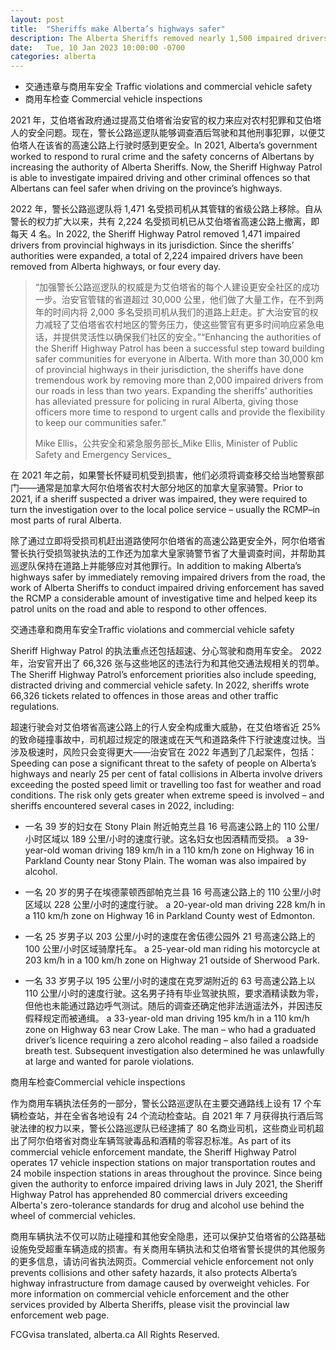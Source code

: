 ```yaml
---
layout: post
title:  "Sheriffs make Alberta’s highways safer"
description: The Alberta Sheriffs removed nearly 1,500 impaired drivers from Alberta’s highways in 2022, the first full year since being given expanded authorities.
date:   Tue, 10 Jan 2023 10:00:00 -0700
categories: alberta
---
```


* 交通违章与商用车安全  Traffic violations and commercial vehicle safety
* 商用车检查  Commercial vehicle inspections

2021 年，艾伯塔省政府通过提高艾伯塔省治安官的权力来应对农村犯罪和艾伯塔人的安全问题。现在，警长公路巡逻队能够调查酒后驾驶和其他刑事犯罪，以便艾伯塔人在该省的高速公路上行驶时感到更安全。In 2021, Alberta’s government worked to respond to rural crime and the safety concerns of Albertans by increasing the authority of Alberta Sheriffs. Now, the Sheriff Highway Patrol is able to investigate impaired driving and other criminal offences so that Albertans can feel safer when driving on the province’s highways.

2022 年，警长公路巡逻队将 1,471 名受损司机从其管辖的省级公路上移除。自从警长的权力扩大以来，共有 2,224 名受损司机已从艾伯塔省高速公路上撤离，即每天 4 名。In 2022, the Sheriff Highway Patrol removed 1,471 impaired drivers from provincial highways in its jurisdiction. Since the sheriffs’ authorities were expanded, a total of 2,224 impaired drivers have been removed from Alberta highways, or four every day.

> “加强警长公路巡逻队的权威是为艾伯塔省的每个人建设更安全社区的成功一步。治安官管辖的省道超过 30,000 公里，他们做了大量工作，在不到两年的时间内将 2,000 多名受损司机从我们的道路上赶走。扩大治安官的权力减轻了艾伯塔省农村地区的警务压力，使这些警官有更多时间响应紧急电话，并提供灵活性以确保我们社区的安全。”“Enhancing the authorities of the Sheriff Highway Patrol has been a successful step toward building safer communities for everyone in Alberta. With more than 30,000 km of provincial highways in their jurisdiction, the sheriffs have done tremendous work by removing more than 2,000 impaired drivers from our roads in less than two years. Expanding the sheriffs’ authorities has alleviated pressure for policing in rural Alberta, giving those officers more time to respond to urgent calls and provide the flexibility to keep our communities safer.”
>
> Mike Ellis，公共安全和紧急服务部长_Mike Ellis, Minister of Public Safety and Emergency Services_

在 2021 年之前，如果警长怀疑司机受到损害，他们必须将调查移交给当地警察部门——通常是加拿大阿尔伯塔省农村大部分地区的加拿大皇家骑警。Prior to 2021, if a sheriff suspected a driver was impaired, they were required to turn the investigation over to the local police service – usually the RCMP–in most parts of rural Alberta.

除了通过立即将受损司机赶出道路使阿尔伯塔省的高速公路更安全外，阿尔伯塔省警长执行受损驾驶执法的工作还为加拿大皇家骑警节省了大量调查时间，并帮助其巡逻队保持在道路上并能够应对其他罪行。In addition to making Alberta’s highways safer by immediately removing impaired drivers from the road, the work of Alberta Sheriffs to conduct impaired driving enforcement has saved the RCMP a considerable amount of investigative time and helped keep its patrol units on the road and able to respond to other offences.

交通违章和商用车安全Traffic violations and commercial vehicle safety

Sheriff Highway Patrol 的执法重点还包括超速、分心驾驶和商用车安全。 2022 年，治安官开出了 66,326 张与这些地区的违法行为和其他交通法规相关的罚单。The Sheriff Highway Patrol’s enforcement priorities also include speeding, distracted driving and commercial vehicle safety. In 2022, sheriffs wrote 66,326 tickets related to offences in those areas and other traffic regulations.

超速行驶会对艾伯塔省高速公路上的行人安全构成重大威胁，在艾伯塔省近 25% 的致命碰撞事故中，司机超过规定的限速或在天气和道路条件下行驶速度过快。当涉及极速时，风险只会变得更大——治安官在 2022 年遇到了几起案件，包括：Speeding can pose a significant threat to the safety of people on Alberta’s highways and nearly 25 per cent of fatal collisions in Alberta involve drivers exceeding the posted speed limit or travelling too fast for weather and road conditions. The risk only gets greater when extreme speed is involved – and sheriffs encountered several cases in 2022, including:

* 一名 39 岁的妇女在 Stony Plain 附近帕克兰县 16 号高速公路上的 110 公里/小时区域以 189 公里/小时的速度行驶。这名妇女也因酒精而受损。  a 39-year-old woman driving 189 km/h in a 110 km/h zone on Highway 16 in Parkland County near Stony Plain. The woman was also impaired by alcohol.

* 一名 20 岁的男子在埃德蒙顿西部帕克兰县 16 号高速公路上的 110 公里/小时区域以 228 公里/小时的速度行驶。  a 20-year-old man driving 228 km/h in a 110 km/h zone on Highway 16 in Parkland County west of Edmonton.

* 一名 25 岁男子以 203 公里/小时的速度在舍伍德公园外 21 号高速公路上的 100 公里/小时区域骑摩托车。  a 25-year-old man riding his motorcycle at 203 km/h in a 100 km/h zone on Highway 21 outside of Sherwood Park.

* 一名 33 岁男子以 195 公里/小时的速度在克罗湖附近的 63 号高速公路上以 110 公里/小时的速度行驶。这名男子持有毕业驾驶执照，要求酒精读数为零，但他也未能通过路边呼气测试。随后的调查还确定他非法逍遥法外，并因违反假释规定而被通缉。  a 33-year-old man driving 195 km/h in a 110 km/h zone on Highway 63 near Crow Lake. The man – who had a graduated driver’s licence requiring a zero alcohol reading – also failed a roadside breath test. Subsequent investigation also determined he was unlawfully at large and wanted for parole violations.

商用车检查Commercial vehicle inspections

作为商用车辆执法任务的一部分，警长公路巡逻队在主要交通路线上设有 17 个车辆检查站，并在全省各地设有 24 个流动检查站。自 2021 年 7 月获得执行酒后驾驶法律的权力以来，警长公路巡逻队已经逮捕了 80 名商业司机，这些商业司机超出了阿尔伯塔省对商业车辆驾驶毒品和酒精的零容忍标准。As part of its commercial vehicle enforcement mandate, the Sheriff Highway Patrol operates 17 vehicle inspection stations on major transportation routes and 24 mobile inspection stations in areas throughout the province. Since being given the authority to enforce impaired driving laws in July 2021, the Sheriff Highway Patrol has apprehended 80 commercial drivers exceeding Alberta's zero-tolerance standards for drug and alcohol use behind the wheel of commercial vehicles.

商用车辆执法不仅可以防止碰撞和其他安全隐患，还可以保护艾伯塔省的公路基础设施免受超重车辆造成的损害。有关商用车辆执法和艾伯塔省警长提供的其他服务的更多信息，请访问省执法网页。Commercial vehicle enforcement not only prevents collisions and other safety hazards, it also protects Alberta’s highway infrastructure from damage caused by overweight vehicles. For more information on commercial vehicle enforcement and the other services provided by Alberta Sheriffs, please visit the provincial law enforcement web page.

FCGvisa translated, alberta.ca All Rights Reserved.
